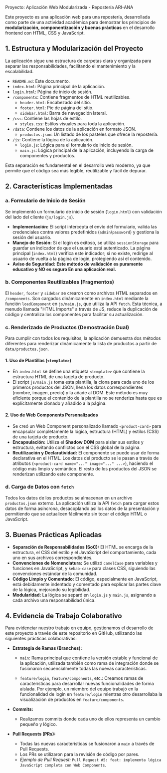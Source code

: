 
 Proyecto: Aplicación Web Modularizada - Repostería ARI-ANA

Este proyecto es una aplicación web para una repostería, desarrollada como parte de una actividad académica para demostrar los principios de **modularización, componentización y buenas prácticas** en el desarrollo frontend con HTML, CSS y JavaScript.


## 1. Estructura y Modularización del Proyecto

La aplicación sigue una estructura de carpetas clara y organizada para separar las responsabilidades, facilitando el mantenimiento y la escalabilidad.

-   `README.md`: Este documento.
-   `index.html`: Página principal de la aplicación.
-   `login.html`: Página de inicio de sesión.
-   `/components`: Contiene fragmentos de HTML reutilizables.
    -   `header.html`: Encabezado del sitio.
    -   `footer.html`: Pie de página del sitio.
    -   `sidebar.html`: Barra de navegación lateral.
-   `/css`: Contiene las hojas de estilo.
    -   `styles.css`: Estilos visuales para toda la aplicación.
-   `/data`: Contiene los datos de la aplicación en formato JSON.
    -   `productos.json`: Un listado de los pasteles que ofrece la repostería.
-   `/js`: Contiene la lógica de la aplicación.
    -   `login.js`: Lógica para el formulario de inicio de sesión.
    -   `main.js`: Lógica principal de la aplicación, incluyendo la carga de componentes y productos.

Esta separación es fundamental en el desarrollo web moderno, ya que permite que el código sea más legible, reutilizable y fácil de depurar.

## 2. Características Implementadas

### a. Formulario de Inicio de Sesión
Se implementó un formulario de inicio de sesión (`login.html`) con validación del lado del cliente (`js/login.js`).

-   **Implementación:** El script intercepta el envío del formulario, valida las credenciales contra valores predefinidos (`admin`/`password`) y gestiona la sesión del usuario.
-   **Manejo de Sesión:** Si el login es exitoso, se utiliza `sessionStorage` para guardar un indicador de que el usuario está autenticado. La página principal (`index.html`) verifica este indicador; si no existe, redirige al usuario de vuelta a la página de login, protegiendo así el contenido.
-   **Aviso de Seguridad:** **Este método de validación es puramente educativo y NO es seguro En una aplicación real.** 


### b. Componentes Reutilizables (Fragmentos)
El `header`, `footer` y `sidebar` se crearon como archivos HTML separados en `/components`. Son cargados dinámicamente en `index.html` mediante la función `loadComponent` en `js/main.js`, que utiliza la API `fetch`. Esta técnica, a menudo llamada "HTML Imports" a través de JS, reduce la duplicación de código y centraliza los componentes para facilitar su actualización.

### c. Renderizado de Productos (Demostración Dual)
Para cumplir con todos los requisitos, la aplicación demuestra dos métodos diferentes para renderizar dinámicamente la lista de productos a partir de `data/productos.json`.

#### 1. Uso de Plantillas (`<template>`)
-   En `index.html` se define una etiqueta `<template>` que contiene la estructura HTML de una tarjeta de producto.
-   El script `js/main.js` toma esta plantilla, la clona para cada uno de los primeros productos del JSON, llena los datos correspondientes (nombre, imagen, precio) y la añade al DOM. Este método es muy eficiente porque el contenido de la plantilla no se renderiza hasta que es explícitamente clonado y añadido a la página.

#### 2. Uso de Web Components Personalizados
-   Se creó un Web Component personalizado llamado `<product-card>` para encapsular completamente la lógica, estructura (HTML) y estilos (CSS) de una tarjeta de producto.
-   **Encapsulación:** Utiliza el **Shadow DOM** para aislar sus estilos y estructura, evitando conflictos con el CSS global de la página.
-   **Reutilización y Declaratividad:** El componente se puede usar de forma declarativa en el HTML. Los datos del producto se le pasan a través de atributos (`<product-card name="..." image="..." ...>`), haciendo el código más limpio y semántico. El resto de los productos del JSON se renderizan utilizando este componente.

### d. Carga de Datos con `fetch`
Todos los datos de los productos se almacenan en un archivo `productos.json` externo. La aplicación utiliza la API `fetch` para cargar estos datos de forma asíncrona, desacoplando así los datos de la presentación y permitiendo que se actualicen fácilmente sin tocar el código HTML o JavaScript.

## 3. Buenas Prácticas Aplicadas

-   **Separación de Responsabilidades (SoC):** El HTML se encarga de la estructura, el CSS del estilo y el JavaScript del comportamiento, cada uno en sus archivos correspondientes.
-   **Convenciones de Nomenclatura:** Se utilizó `camelCase` para variables y funciones en JavaScript, y `kebab-case` para clases CSS, siguiendo las convenciones estándar de la comunidad.
-   **Código Limpio y Comentado:** El código, especialmente en JavaScript, está debidamente indentado y comentado para explicar las partes clave de la lógica, mejorando su legibilidad.
-   **Modularidad:** La lógica se separó en `login.js` y `main.js`, asignando a cada archivo una responsabilidad única.

## 4. Evidencia de Trabajo Colaborativo

Para evidenciar nuestro trabajo en equipo, gestionamos el desarrollo de este proyecto a través de este repositorio en GitHub, utilizando las siguientes prácticas colaborativas:

-   **Estrategia de Ramas (Branches):**


    -   `main`: Rama principal que contiene la versión estable y funcional de la aplicación, utilizada también como rama de integración donde se fusionaron secuencialmente todas las nuevas características.
    
    -   `feature/login`, `feature/components`, etc.: Creamos ramas de características para desarrollar nuevas funcionalidades de forma aislada. Por ejemplo, un miembro del equipo trabajó en la funcionalidad de login en `feature/login` mientras otro desarrollaba la visualización de productos en `feature/components`.

-   **Commits:**

    -   Realizamos commits donde cada uno de ellos representa un cambio pequeño y lógico.
    
-   **Pull Requests (PRs):**
    -   Todas las nuevas características se fusionaron a `main` a través de Pull Requests.
    -   Los PRs se utilizaron para la revisión de código por pares.
    -   *Ejemplo de Pull Request:* `Pull Request #5: feat: implementa lógica JavaScript completa con Web Components`.



